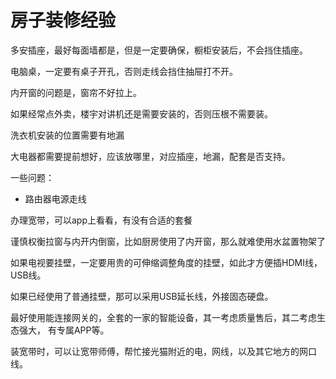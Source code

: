 # 房子装修经验

多安插座，最好每面墙都是，但是一定要确保，橱柜安装后，不会挡住插座。

电脑桌，一定要有桌子开孔，否则走线会挡住抽屉打不开。

内开窗的问题是，窗帘不好拉上。

如果经常点外卖，楼宇对讲机还是需要安装的，否则压根不需要装。

洗衣机安装的位置需要有地漏

大电器都需要提前想好，应该放哪里，对应插座，地漏，配套是否支持。

一些问题：

* 路由器电源走线

办理宽带，可以app上看看，有没有合适的套餐

谨慎权衡拉窗与内开内倒窗，比如厨房使用了内开窗，那么就难使用水盆置物架了

如果电视要挂壁，一定要用贵的可伸缩调整角度的挂壁，如此才方便插HDMI线，USB线。

如果已经使用了普通挂壁，那可以采用USB延长线，外接固态硬盘。

最好使用能连接网关的，全套的一家的智能设备，其一考虑质量售后，其二考虑生态强大，
有专属APP等。

装宽带时，可以让宽带师傅，帮忙接光猫附近的电，网线，以及其它地方的网口线。